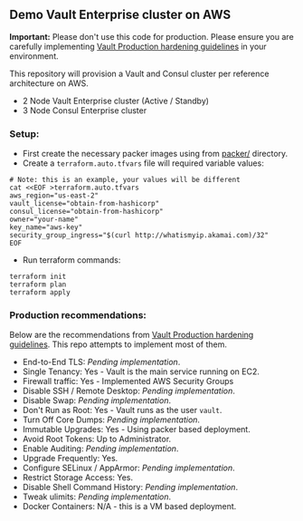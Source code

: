 ## Demo Vault Enterprise cluster on AWS
**Important:** Please don't use this code for production. Please ensure you are carefully implementing [Vault Production hardening guidelines](https://learn.hashicorp.com/vault/operations/production-hardening) in your environment.

This repository will provision a Vault and Consul cluster per reference architecture on AWS.
- 2 Node Vault Enterprise cluster (Active / Standby)
- 3 Node Consul Enterprise cluster

### Setup:
- First create the necessary packer images using from [packer/](packer/) directory.
- Create a `terraform.auto.tfvars` file will required variable values:
```
# Note: this is an example, your values will be different
cat <<EOF >terraform.auto.tfvars
aws_region="us-east-2"
vault_license="obtain-from-hashicorp"
consul_license="obtain-from-hashicorp"
owner="your-name"
key_name="aws-key"
security_group_ingress="$(curl http://whatismyip.akamai.com)/32"
EOF
```
- Run terraform commands:
```
terraform init
terraform plan
terraform apply
```

### Production recommendations:
Below are the recommendations from [Vault Production hardening guidelines](https://learn.hashicorp.com/vault/operations/production-hardening). This repo attempts to implement most of them.

- End-to-End TLS: _Pending implementation_.
- Single Tenancy: Yes - Vault is the main service running on EC2.
- Firewall traffic: Yes - Implemented AWS Security Groups 
- Disable SSH / Remote Desktop: _Pending implementation_.
- Disable Swap: _Pending implementation_.
- Don't Run as Root: Yes - Vault runs as the user `vault`.
- Turn Off Core Dumps: _Pending implementation_.
- Immutable Upgrades: Yes - Using packer based deployment.
- Avoid Root Tokens: Up to Administrator.
- Enable Auditing: _Pending implementation_.
- Upgrade Frequently: Yes.
- Configure SELinux / AppArmor: _Pending implementation_.
- Restrict Storage Access: Yes.
- Disable Shell Command History: _Pending implementation_.
- Tweak ulimits: _Pending implementation_.
- Docker Containers: N/A - this is a VM based deployment.

